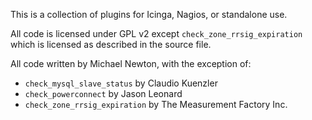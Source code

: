 This is a collection of plugins for Icinga, Nagios, or standalone use.

All code is licensed under GPL v2 except `check_zone_rrsig_expiration` which is licensed as described in the source file.

All code written by Michael Newton, with the exception of:

* `check_mysql_slave_status` by Claudio Kuenzler
* `check_powerconnect` by Jason Leonard
* `check_zone_rrsig_expiration` by The Measurement Factory Inc.
